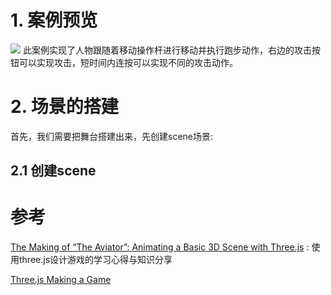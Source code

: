 
# 1. 案例预览
![](/常用静态资源/img/threejs游戏操作.gif)
此案例实现了人物跟随着移动操作杆进行移动并执行跑步动作，右边的攻击按钮可以实现攻击，短时间内连按可以实现不同的攻击动作。

# 2. 场景的搭建

首先，我们需要把舞台搭建出来，先创建scene场景:

## 2.1 创建scene

# 参考
[ The Making of “The Aviator”: Animating a Basic 3D Scene with Three.js](https://tympanus.net/codrops/2016/04/26/the-aviator-animating-basic-3d-scene-threejs/) : 使用three.js设计游戏的学习心得与知识分享

[Three.js Making a Game](https://threejsfundamentals.org/threejs/lessons/threejs-game.html)
